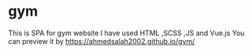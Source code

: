 # gym

This is SPA for gym website I have used HTML ,SCSS ,JS and Vue.js You can preview it by 
https://ahmedsalah2002.github.io/gym/
